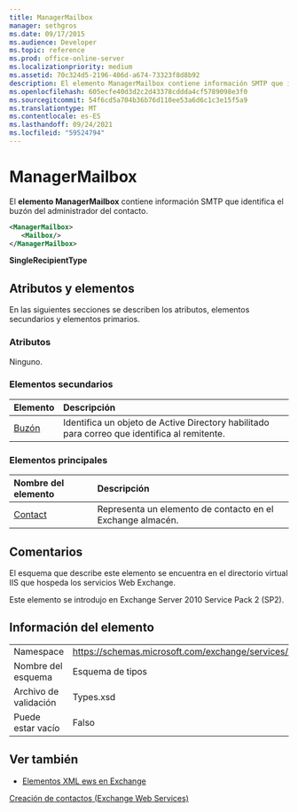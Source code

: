 ```yaml
---
title: ManagerMailbox
manager: sethgros
ms.date: 09/17/2015
ms.audience: Developer
ms.topic: reference
ms.prod: office-online-server
ms.localizationpriority: medium
ms.assetid: 70c324d5-2196-406d-a674-73323f8d8b92
description: El elemento ManagerMailbox contiene información SMTP que identifica el buzón del administrador del contacto.
ms.openlocfilehash: 605ecfe40d3d2c2d43378cddda4cf5789098e3f0
ms.sourcegitcommit: 54f6cd5a704b36b76d110ee53a6d6c1c3e15f5a9
ms.translationtype: MT
ms.contentlocale: es-ES
ms.lasthandoff: 09/24/2021
ms.locfileid: "59524794"
---
```

# <a name="managermailbox"></a>ManagerMailbox

El **elemento ManagerMailbox** contiene información SMTP que identifica el buzón del administrador del contacto. 
  
```XML
<ManagerMailbox>
   <Mailbox/>
</ManagerMailbox>
```

 **SingleRecipientType**
## <a name="attributes-and-elements"></a>Atributos y elementos

En las siguientes secciones se describen los atributos, elementos secundarios y elementos primarios.
  
### <a name="attributes"></a>Atributos

Ninguno.
  
### <a name="child-elements"></a>Elementos secundarios

|**Elemento**|**Descripción**|
|:-----|:-----|
|[Buzón](mailbox.md) <br/> |Identifica un objeto de Active Directory habilitado para correo que identifica al remitente.  <br/> |
  
### <a name="parent-elements"></a>Elementos principales

|**Nombre del elemento**|**Descripción**|
|:-----|:-----|
|[Contact](contact.md) <br/> |Representa un elemento de contacto en el Exchange almacén.  <br/> |

## <a name="remarks"></a>Comentarios

El esquema que describe este elemento se encuentra en el directorio virtual IIS que hospeda los servicios Web Exchange.
  
Este elemento se introdujo en Exchange Server 2010 Service Pack 2 (SP2).
  
## <a name="element-information"></a>Información del elemento

|||
|:-----|:-----|
|Namespace  <br/> |https://schemas.microsoft.com/exchange/services/2006/types  <br/> |
|Nombre del esquema  <br/> |Esquema de tipos  <br/> |
|Archivo de validación  <br/> |Types.xsd  <br/> |
|Puede estar vacío  <br/> |Falso  <br/> |
   
## <a name="see-also"></a>Ver también



- [Elementos XML ews en Exchange](ews-xml-elements-in-exchange.md)


[Creación de contactos (Exchange Web Services)](https://msdn.microsoft.com/library/4845917e-70d1-481c-bbd7-011ec6571789%28Office.15%29.aspx)

